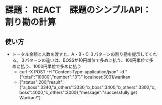 # 課題： REACT　課題のシンプルAPI：　割り勘の計算

## 使い方
- トータル金額と人数を渡すと、A・B・C ３パターンの割り勘を提示してくれる。３パターンの違いは、BOSSが10円単位で多めに払う、100円単位で多めに払う、1000円単位で多めに払う
  - curl -X POST -H "Content-Type: application/json" -d "{\"total\":\"10000\",\"number\":\"3\"}" localhost:3001/warikan
  - {"status":200,"result":{"a_boss":3340,"a_others":3330,"b_boss":3400,"b_others":3300,"c_boss":4000,"c_others":3000},"message":"successfully get Warikan!"}
